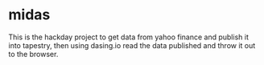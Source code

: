 # midas

This is the hackday project to get data from yahoo finance and publish it into tapestry, then using
dasing.io read the data published and throw it out to the browser.
